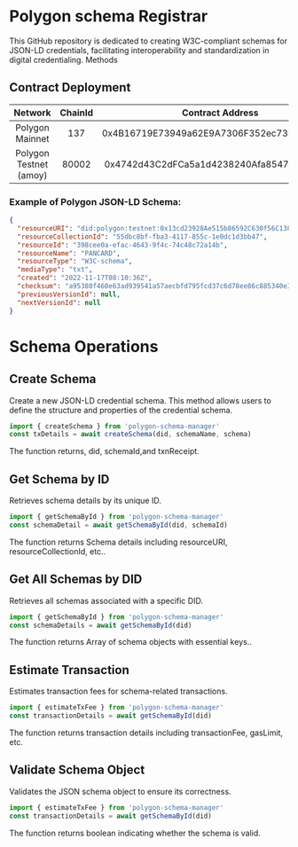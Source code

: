 # Polygon schema Registrar

This GitHub repository is dedicated to creating W3C-compliant schemas for JSON-LD credentials, facilitating interoperability and standardization in digital credentialing.
Methods

## Contract Deployment

|        Network         | ChainId |              Contract Address              |
| :--------------------: | :-----: | :----------------------------------------: |
|    Polygon Mainnet     |   137   | 0x4B16719E73949a62E9A7306F352ec73F1B143c27 |
| Polygon Testnet (amoy) |  80002  | 0x4742d43C2dFCa5a1d4238240Afa8547Daf87Ee7a |

### Example of Polygon JSON-LD Schema:

```json
{
  "resourceURI": "did:polygon:testnet:0x13cd23928Ae515b86592C630f56C138aE4c7B79a/resources/398cee0a-efac-4643-9f4c-74c48c72a14b",
  "resourceCollectionId": "55dbc8bf-fba3-4117-855c-1e0dc1d3bb47",
  "resourceId": "398cee0a-efac-4643-9f4c-74c48c72a14b",
  "resourceName": "PANCARD",
  "resourceType": "W3C-schema",
  "mediaType": "txt",
  "created": "2022-11-17T08:10:36Z",
  "checksum": "a95380f460e63ad939541a57aecbfd795fcd37c6d78ee86c885340e33a91b559",
  "previousVersionId": null,
  "nextVersionId": null
}
```

# Schema Operations

## Create Schema

Create a new JSON-LD credential schema. This method allows users to define the structure and properties of the credential schema.

```js
import { createSchema } from 'polygon-schema-manager'
const txDetails = await createSchema(did, schemaName, schema)
```

The function returns, did, schemaId,and txnReceipt.

## Get Schema by ID

Retrieves schema details by its unique ID.

```js
import { getSchemaById } from 'polygon-schema-manager'
const schemaDetail = await getSchemaById(did, schemaId)
```

The function returns Schema details including resourceURI, resourceCollectionId, etc..

## Get All Schemas by DID

Retrieves all schemas associated with a specific DID.

```js
import { getSchemaById } from 'polygon-schema-manager'
const schemaDetails = await getSchemaById(did)
```

The function returns Array of schema objects with essential keys..

## Estimate Transaction

Estimates transaction fees for schema-related transactions.

```js
import { estimateTxFee } from 'polygon-schema-manager'
const transactionDetails = await getSchemaById(did)
```

The function returns transaction details including transactionFee, gasLimit, etc.

## Validate Schema Object

Validates the JSON schema object to ensure its correctness.

```js
import { estimateTxFee } from 'polygon-schema-manager'
const transactionDetails = await getSchemaById(did)
```

The function returns boolean indicating whether the schema is valid.
